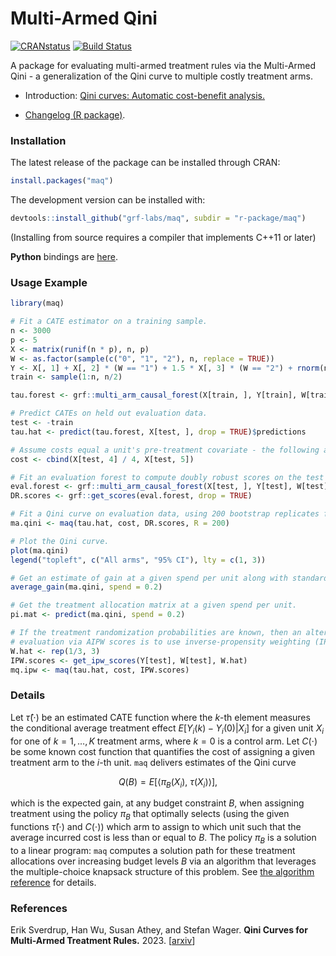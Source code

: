 # Multi-Armed Qini

[![CRANstatus](https://www.r-pkg.org/badges/version/maq)](https://cran.r-project.org/package=maq)
[![Build Status](https://dev.azure.com/grf-labs/grf/_apis/build/status/grf-labs.maq?branchName=master)](https://dev.azure.com/grf-labs/grf/_build/latest?definitionId=5&branchName=master)

A package for evaluating multi-armed treatment rules via the Multi-Armed Qini - a generalization of the Qini curve to multiple costly treatment arms.

* Introduction: [Qini curves: Automatic cost-benefit analysis.](https://grf-labs.github.io/grf/articles/maq.html)

* [Changelog (R package)](https://github.com/grf-labs/maq/tree/master/CHANGELOG.md).

### Installation

The latest release of the package can be installed through CRAN:

```R
install.packages("maq")
```

The development version can be installed with:

```R
devtools::install_github("grf-labs/maq", subdir = "r-package/maq")
```
(Installing from source requires a compiler that implements C++11 or later)

**Python** bindings are [here](https://github.com/grf-labs/maq/tree/master/python-package).

### Usage Example

```R
library(maq)

# Fit a CATE estimator on a training sample.
n <- 3000
p <- 5
X <- matrix(runif(n * p), n, p)
W <- as.factor(sample(c("0", "1", "2"), n, replace = TRUE))
Y <- X[, 1] + X[, 2] * (W == "1") + 1.5 * X[, 3] * (W == "2") + rnorm(n)
train <- sample(1:n, n/2)

tau.forest <- grf::multi_arm_causal_forest(X[train, ], Y[train], W[train])

# Predict CATEs on held out evaluation data.
test <- -train
tau.hat <- predict(tau.forest, X[test, ], drop = TRUE)$predictions

# Assume costs equal a unit's pre-treatment covariate - the following are a toy example.
cost <- cbind(X[test, 4] / 4, X[test, 5])

# Fit an evaluation forest to compute doubly robust scores on the test set.
eval.forest <- grf::multi_arm_causal_forest(X[test, ], Y[test], W[test])
DR.scores <- grf::get_scores(eval.forest, drop = TRUE)

# Fit a Qini curve on evaluation data, using 200 bootstrap replicates for confidence intervals.
ma.qini <- maq(tau.hat, cost, DR.scores, R = 200)

# Plot the Qini curve.
plot(ma.qini)
legend("topleft", c("All arms", "95% CI"), lty = c(1, 3))

# Get an estimate of gain at a given spend per unit along with standard errors.
average_gain(ma.qini, spend = 0.2)

# Get the treatment allocation matrix at a given spend per unit.
pi.mat <- predict(ma.qini, spend = 0.2)

# If the treatment randomization probabilities are known, then an alternative to
# evaluation via AIPW scores is to use inverse-propensity weighting (IPW).
W.hat <- rep(1/3, 3)
IPW.scores <- get_ipw_scores(Y[test], W[test], W.hat)
mq.ipw <- maq(tau.hat, cost, IPW.scores)
```

### Details

Let $\hat \tau(\cdot)$ be an estimated CATE function where the $k$-th element measures the conditional average treatment effect $E[Y_i(k) - Y_i(0) | X_i]$ for a given unit $X_i$ for one of $k=1, \ldots, K$ treatment arms, where $k=0$ is a control arm. Let $C(\cdot)$ be some known cost function that quantifies the cost of assigning a given treatment arm to the $i$-th unit. `maq` delivers estimates of the Qini curve

$$
Q(B) = E[\langle \pi_B(X_i),~ \tau(X_i)\rangle],
$$

which is the expected gain, at any budget constraint $B$, when assigning treatment using the policy $\pi_B$ that optimally selects (using the given functions $\hat \tau(\cdot)$ and $C(\cdot))$ which arm to assign to which unit such that the average incurred cost is less than or equal to $B$. The policy $\pi_B$ is a solution to a linear program: `maq` computes a solution path for these treatment allocations over increasing budget levels $B$ via an algorithm that leverages the multiple-choice knapsack structure of this problem. See [the algorithm reference](https://github.com/grf-labs/maq/tree/master/REFERENCE.md) for details.

### References

Erik Sverdrup, Han Wu, Susan Athey, and Stefan Wager.
<b>Qini Curves for Multi-Armed Treatment Rules.</b> 2023.
[<a href="https://arxiv.org/abs/2306.11979">arxiv</a>]

